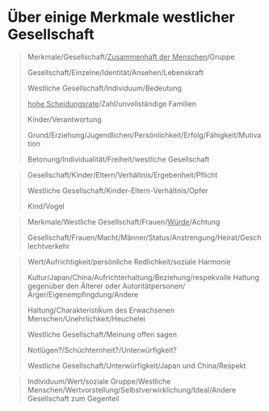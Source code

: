 # Über einige Merkmale westlicher Gesellschaft

> Merkmale/Gesellschaft/<u>Zusammenhaft der Menschen</u>/Gruppe
>
> Gesellschaft/Einzelne/Identität/Ansehen/Lebenskraft
>
> Westliche Gesellschaft/Individuum/Bedeutung
>
> <u>hohe Scheidungsrate</u>/Zahl/unvollständige Familien
>
> Kinder/Verantwortung
>
> Grund/Erziehung/Jugendlichen/Persönlichkeit/Erfolg/Fähigkeit/Mutivation
>
> Betonung/Individualität/Freiheit/westliche Gesellschaft



> Gesellschaft/Kinder/Eltern/Verhältnis/Ergebenheit/Pflicht
>
> Westliche Gesellschaft/Kinder-Eltern-Verhältnis/Opfer
>
> Kind/Vogel



> Merkmale/Westliche Gesellschaft/Frauen/<u>Würde</u>/Achtung
>
> Gesellschaft/Frauen/Macht/Männer/Status/Anstrengung/Heirat/Geschlechtverkehr



> Wert/Aufrichtigkeit/persönliche Redlichkeit/soziale Harmonie
>
> Kultur/Japan/China/Aufrichterhaltung/Beziehung/respekvolle Haltung gegenüber den Älterer oder Autoritätpersonen/Ärger/Eigenempfingdung/Andere
>
> Haltung/Charakteristikum des Erwachsenen Menschen/Unehrlichkeit/Heuchelei
>
> Westliche Gesellschaft/Meinung offen sagen
>
> Notlügen?/Schüchternheit?/Unterwürfigkeit?
>
> Westliche Gesellschaft/Unterwürfigkeit/Japan und China/Respekt



> Individuum/Wert/soziale Gruppe/Westliche Menschen/Wertvorstellung/Selbstverwirklichung/Ideal/Andere Gesellschaft zum Gegenteil
